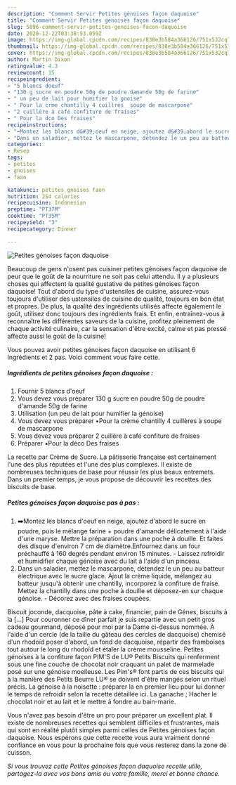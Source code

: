 ```yaml
---
description: "Comment Servir Petites génoises façon daquoise"
title: "Comment Servir Petites génoises façon daquoise"
slug: 5896-comment-servir-petites-genoises-facon-daquoise
date: 2020-12-22T03:38:53.059Z
image: https://img-global.cpcdn.com/recipes/838e3b584a366126/751x532cq70/petites-genoises-facon-daquoise-photo-principale-de-la-recette.jpg
thumbnail: https://img-global.cpcdn.com/recipes/838e3b584a366126/751x532cq70/petites-genoises-facon-daquoise-photo-principale-de-la-recette.jpg
cover: https://img-global.cpcdn.com/recipes/838e3b584a366126/751x532cq70/petites-genoises-facon-daquoise-photo-principale-de-la-recette.jpg
author: Martin Dixon
ratingvalue: 4.3
reviewcount: 15
recipeingredient:
- "5 blancs doeuf"
- "130 g sucre en poudre 50g de poudre damande 50g de farine"
- " un peu de lait pour humifier la gnoise"
- " Pour la crme chantilly 4 cuillres  soupe de mascarpone"
- "2 cuillère à café confiture de fraises"
- " Pour la dco Des fraises"
recipeinstructions:
- "➡️Montez les blancs d&#39;oeuf en neige, ajoutez d&#39;abord le sucre en poudre, puis le mélange farine + poudre d&#39;amande délicatement à l&#39;aide d&#39;une maryse. Mettre la préparation dans une poche à douille. Et faites des disque d&#39;environ 7 cm de diamètre.Enfournez dans un four préchauffé à 160 degrés pendant environ 15 minutes. Laissez refroidir et humidifier chaque génoise avec du lait à l&#39;aide d&#39;un pinceau."
- "Dans un saladier, mettez le mascarpone, détendez le un peu au batteur électrique avec le sucre glace. Ajout la crème liquide, mélangez au batteur jusqu&#39;à obtenir une chantilly, incorporez la confiture de fraise. Mettez la chantilly dans une poche à douille et déposez-en sur chaque génoise. Décorez avec des fraises coupées."
categories:
- Resep
tags:
- petites
- gnoises
- faon

katakunci: petites gnoises faon 
nutrition: 254 calories
recipecuisine: Indonesian
preptime: "PT37M"
cooktime: "PT35M"
recipeyield: "3"
recipecategory: Dinner

---
```



![Petites génoises façon daquoise](https://img-global.cpcdn.com/recipes/838e3b584a366126/751x532cq70/petites-genoises-facon-daquoise-photo-principale-de-la-recette.jpg)

Beaucoup de gens n'osent pas cuisiner petites génoises façon daquoise de peur que le goût de la nourriture ne soit pas celui attendu. Il y a plusieurs choses qui affectent la qualité gustative de petites génoises façon daquoise! Tout d'abord du type d'ustensiles de cuisine, assurez-vous toujours d'utiliser des ustensiles de cuisine de qualité, toujours en bon état et propres. De plus, la qualité des ingrédients utilisés affecte également le goût, utilisez donc toujours des ingrédients frais. Et enfin, entraînez-vous à reconnaître les différentes saveurs de la cuisine, profitez pleinement de chaque activité culinaire, car la sensation d'être excité, calme et pas pressé affecte aussi le goût de la cuisine!

<!--inarticleads1-->

Vous pouvez avoir petites génoises façon daquoise en utilisant 6 Ingrédients et 2 pas. Voici comment vous faire cette.

##### Ingrédients de petites génoises façon daquoise :

1. Fournir 5 blancs d&#39;oeuf
1. Vous devez vous préparer 130 g sucre en poudre 50g de poudre d&#39;amande 50g de farine
1. Utilisation  (un peu de lait pour humifier la génoise)
1. Vous devez vous préparer  ▪️Pour la crème chantilly 4 cuillères à soupe de mascarpone
1. Vous devez vous préparer 2 cuillère à café confiture de fraises
1. Préparer  ▪️Pour la déco Des fraises


La recette par Crème de Sucre. La pâtisserie française est certainement l&#39;une des plus réputées et l&#39;une des plus complexes. Il existe de nombreuses techniques de base pour réussir les plus beaux entremets. Dans un premier temps, je vous propose de découvrir les recettes des biscuits de base. 

<!--inarticleads2-->

##### Petites génoises façon daquoise pas à pas :

1. ➡️Montez les blancs d&#39;oeuf en neige, ajoutez d&#39;abord le sucre en poudre, puis le mélange farine + poudre d&#39;amande délicatement à l&#39;aide d&#39;une maryse. Mettre la préparation dans une poche à douille. Et faites des disque d&#39;environ 7 cm de diamètre.Enfournez dans un four préchauffé à 160 degrés pendant environ 15 minutes. - Laissez refroidir et humidifier chaque génoise avec du lait à l&#39;aide d&#39;un pinceau.
1. Dans un saladier, mettez le mascarpone, détendez le un peu au batteur électrique avec le sucre glace. Ajout la crème liquide, mélangez au batteur jusqu&#39;à obtenir une chantilly, incorporez la confiture de fraise. Mettez la chantilly dans une poche à douille et déposez-en sur chaque génoise. - Décorez avec des fraises coupées.


Biscuit joconde, dacquoise, pâte à cake, financier, pain de Gênes, biscuits à la […] Pour couronner ce dîner parfait je suis repartie avec un petit gros cadeau gourmand, déposé pour moi par la Dame ci-dessus nommée. À l&#39;aide d&#39;un cercle (de la taille du gâteau des cercles de dacquoise) chemisé d&#39;un rhodoïd poser d&#39;abord, un fond de dacquoise, répartir des framboises tout autour le long du rhodoïd et étaler la crème mousseline. Petites génoises à la confiture façon PIM&#39;S de LU® Petits Biscuits qui renferment sous une fine couche de chocolat noir craquant un palet de marmelade posé sur une génoise moelleuse. Les Pim&#39;s® font partis de ces biscuits qui à la manière des Petits Beurre LU® se doivent d&#39;être mangés selon un rituel précis. La génoise à la noisette : préparer la en premier lieu pour lui donner le temps de refroidir selon la recette détaillée ici. La ganache ; Hacher le chocolat noir et au lait et le mettre à fondre au bain-marie. 

<!--inarticleads1-->

<p>
Vous n'avez pas besoin d'être un pro pour préparer un excellent plat. Il existe de nombreuses recettes qui semblent difficiles et frustrantes, mais qui sont en réalité plutôt simples parmi celles de Petites génoises façon daquoise. Nous espérons que cette recette vous aura vraiment donné confiance en vous pour la prochaine fois que vous resterez dans la zone de cuisson.
</p>

<p>
<i>Si vous trouvez cette Petites génoises façon daquoise recette utile, partagez-la avec vos bons amis ou votre famille, merci et bonne chance.</i>
</p>
